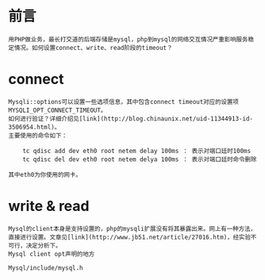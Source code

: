 前言
=====
    用PHP做业务，最长打交道的后端存储是mysql，php到mysql的网络交互情况严重影响服务稳定情况。如何设置connect、write、read阶段的timeout？
connect
=====
    Mysqli::options可以设置一些选项信息，其中包含connect timeout对应的设置项MYSQLI_OPT_CONNECT_TIMEOUT。
    如何进行验证？详细介绍见[link](http://blog.chinaunix.net/uid-11344913-id-3506954.html)。
    主要使用的命令如下：
	
        tc qdisc add dev eth0 root netem delay 100ms ： 表示对端口廷时100ms
        tc qdisc del dev eth0 root netem delya 100ms ： 表示对端口廷时命令删除
        
	其中eth0为你使用的网卡。
write & read
=====
    Mysql的client本身是支持设置的，php的mysqli扩展没有将其暴露出来。网上有一种方法，直接进行设置。文章见[link](http://www.jb51.net/article/27016.htm)，经实验不可行，决定分析下。
    Mysql client opt声明的地方
	
    Mysql/include/mysql.h
